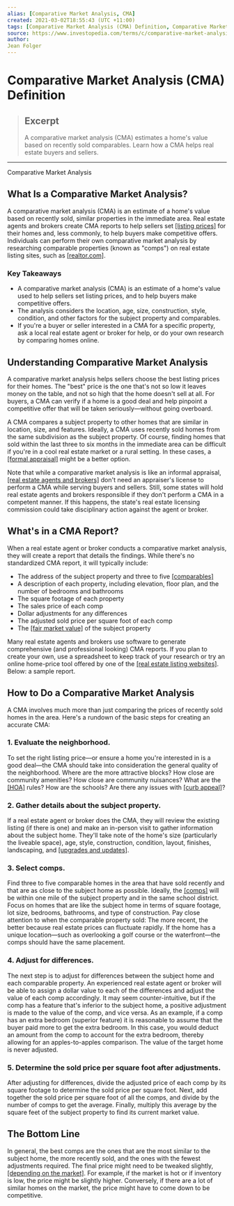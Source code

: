 ```yaml
---
alias: [Comparative Market Analysis, CMA]
created: 2021-03-02T18:55:43 (UTC +11:00)
tags: [Comparative Market Analysis (CMA) Definition, Comparative Market Analysis]
source: https://www.investopedia.com/terms/c/comparative-market-analysis.asp
author: 
Jean Folger
---
```


# Comparative Market Analysis (CMA) Definition

> ## Excerpt
> A comparative market analysis (CMA) estimates a home's value based on recently sold comparables. Learn how a CMA helps real estate buyers and sellers.

---

Comparative Market Analysis
## What Is a Comparative Market Analysis?

A comparative market analysis (CMA) is an estimate of a home's value based on recently sold, similar properties in the immediate area. Real estate agents and brokers create CMA reports to help sellers set [[listing prices]](https://www.investopedia.com/terms/l/list-price.asp) for their homes and, less commonly, to help buyers make competitive offers. Individuals can perform their own comparative market analysis by researching comparable properties (known as "comps") on real estate listing sites, such as [[realtor.com]](https://www.realtor.com/).

### Key Takeaways

-   A comparative market analysis (CMA) is an estimate of a home's value used to help sellers set listing prices, and to help buyers make competitive offers.
-   The analysis considers the location, age, size, construction, style, condition, and other factors for the subject property and comparables.
-   If you're a buyer or seller interested in a CMA for a specific property, ask a local real estate agent or broker for help, or do your own research by comparing homes online.

## Understanding Comparative Market Analysis

A comparative market analysis helps sellers choose the best listing prices for their homes. The "best" price is the one that's not so low it leaves money on the table, and not so high that the home doesn't sell at all. For buyers, a CMA can verify if a home is a good deal and help pinpoint a competitive offer that will be taken seriously—without going overboard.

A CMA compares a subject property to other homes that are similar in location, size, and features. Ideally, a CMA uses recently sold homes from the same subdivision as the subject property. Of course, finding homes that sold within the last three to six months in the immediate area can be difficult if you're in a cool real estate market or a rural setting. In these cases, a [[formal appraisal]](https://www.investopedia.com/articles/pf/12/home-appraisals.asp) might be a better option.

Note that while a comparative market analysis is like an informal appraisal, [[real estate agents and brokers]](https://www.investopedia.com/investing/steps-becoming-real-estate-agent/) don't need an appraiser's license to perform a CMA while serving buyers and sellers. Still, some states will hold real estate agents and brokers responsible if they don't perform a CMA in a competent manner. If this happens, the state's real estate licensing commission could take disciplinary action against the agent or broker.

## What's in a CMA Report?

When a real estate agent or broker conducts a comparative market analysis, they will create a report that details the findings. While there's no standardized CMA report, it will typically include:

-   The address of the subject property and three to five [[comparables]](https://www.investopedia.com/terms/c/comparables.asp)
-   A description of each property, including elevation, floor plan, and the number of bedrooms and bathrooms
-   The square footage of each property
-   The sales price of each comp
-   Dollar adjustments for any differences
-   The adjusted sold price per square foot of each comp
-   The [[fair market value]](https://www.investopedia.com/terms/f/fairmarketvalue.asp) of the subject property

Many real estate agents and brokers use software to generate comprehensive (and professional looking) CMA reports. If you plan to create your own, use a spreadsheet to keep track of your research or try an online home-price tool offered by one of the [[real estate listing websites]](https://www.investopedia.com/articles/personal-finance/021815/zillow-vs-trulia.asp). Below: a sample report.

## How to Do a Comparative Market Analysis

A CMA involves much more than just comparing the prices of recently sold homes in the area. Here's a rundown of the basic steps for creating an accurate CMA:

### 1\. Evaluate the neighborhood.

To set the right listing price—or ensure a home you're interested in is a good deal—the CMA should take into consideration the general quality of the neighborhood. Where are the more attractive blocks? How close are community amenities? How close are community nuisances? What are the [[HOA]](https://www.investopedia.com/terms/h/hoa.asp) rules? How are the schools? Are there any issues with [[curb appeal]](https://www.investopedia.com/terms/c/curb-appeal.asp)?

### 2\. Gather details about the subject property.

If a real estate agent or broker does the CMA, they will review the existing listing (if there is one) and make an in-person visit to gather information about the subject home. They'll take note of the home's size (particularly the liveable space), age, style, construction, condition, layout, finishes, landscaping, and [[upgrades and updates]](https://www.investopedia.com/investing/types-home-renovation-which-ones-boost-value/). 

### 3\. Select comps.

Find three to five comparable homes in the area that have sold recently and that are as close to the subject home as possible. Ideally, the [[comps]](https://www.investopedia.com/terms/c/comps.asp) will be within one mile of the subject property and in the same school district. Focus on homes that are like the subject home in terms of square footage, lot size, bedrooms, bathrooms, and type of construction. Pay close attention to when the comparable property sold: The more recent, the better because real estate prices can fluctuate rapidly. If the home has a unique location—such as overlooking a golf course or the waterfront—the comps should have the same placement.

### 4\. Adjust for differences.

The next step is to adjust for differences between the subject home and each comparable property. An experienced real estate agent or broker will be able to assign a dollar value to each of the differences and adjust the value of each comp accordingly. It may seem counter-intuitive, but if the comp has a feature that's inferior to the subject home, a positive adjustment is made to the value of the comp, and vice versa. As an example, if a comp has an extra bedroom (superior feature) it is reasonable to assume that the buyer paid more to get the extra bedroom. In this case, you would deduct an amount from the comp to account for the extra bedroom, thereby allowing for an apples-to-apples comparison. The value of the target home is never adjusted.

### 5\. Determine the sold price per square foot after adjustments.

After adjusting for differences, divide the adjusted price of each comp by its square footage to determine the sold price per square foot. Next, add together the sold price per square foot of all the comps, and divide by the number of comps to get the average. Finally, multiply this average by the square feet of the subject property to find its current market value.

## The Bottom Line

In general, the best comps are the ones that are the most similar to the subject home, the more recently sold, and the ones with the fewest adjustments required. The final price might need to be tweaked slightly, [[depending on the market]](https://www.investopedia.com/articles/mortages-real-estate/11/the-truth-about-the-real-estate-market.asp). For example, if the market is hot or if inventory is low, the price might be slightly higher. Conversely, if there are a lot of similar homes on the market, the price might have to come down to be competitive.
